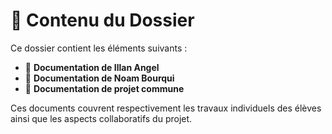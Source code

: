 # 📂 Contenu du Dossier

Ce dossier contient les éléments suivants :

- 📄 **Documentation de Illan Angel**
- 📄 **Documentation de Noam Bourqui**
- 📄 **Documentation de projet commune**

Ces documents couvrent respectivement les travaux individuels des élèves ainsi que les aspects collaboratifs du projet.
